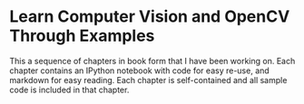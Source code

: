 Learn Computer Vision and OpenCV Through Examples
=================================================

This a sequence of chapters in book form that I have been working on.  Each chapter contains an IPython notebook with code for easy re-use, and markdown for easy reading.  Each chapter is self-contained and all sample code is included in that chapter.

